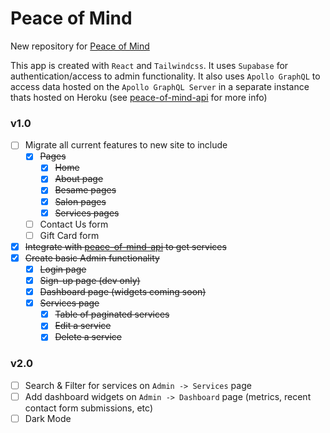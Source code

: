# Peace of Mind
New repository for [Peace of Mind](https://www.peaceofmindmassagecorpuschristi.com/)

This app is created with `React` and `Tailwindcss`. It uses `Supabase` for authentication/access to admin functionality. It also uses `Apollo GraphQL` to access data hosted on the `Apollo GraphQL Server` in a separate instance thats hosted on Heroku (see [peace-of-mind-api](https://github.com/xaviersalazar/peace-of-mind-api) for more info)

### v1.0
- [ ] Migrate all current features to new site to include
  - [x] ~~Pages~~
    - [x] ~~Home~~
    - [x] ~~About page~~
    - [x] ~~Besame pages~~
    - [x] ~~Salon pages~~
    - [x] ~~Services pages~~
  - [ ] Contact Us form
  - [ ] Gift Card form
- [x] ~~Integrate with [peace-of-mind-api](https://github.com/xaviersalazar/peace-of-mind-api) to get services~~
- [x] ~~Create basic Admin functionality~~
  - [x] ~~Login page~~
  - [x] ~~Sign-up page (dev only)~~
  - [x] ~~Dashboard page (widgets coming soon)~~
  - [x] ~~Services page~~
    - [x] ~~Table of paginated services~~
    - [x] ~~Edit a service~~
    - [x] ~~Delete a service~~

### v2.0
- [ ] Search & Filter for services on `Admin -> Services` page
- [ ] Add dashboard widgets on `Admin -> Dashboard` page (metrics, recent contact form submissions, etc)
- [ ] Dark Mode